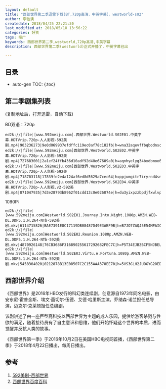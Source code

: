 ```yaml
---
layout: default
title: "西部世界第二季迅雷下载(BT,720p高清，中英字幕)，westworld-s02"
author: 李佶澳
createdate: 2018/04/25 22:21:30
last_modified_at: 2018/05/18 13:56:22
categories: 好货
tags: 推广
keywords: 西部世界第二季,westworld,720p高清,中英字幕
description: 西部世界第二季(westworld)正式开播了，中英字幕已出

---
```


## 目录
* auto-gen TOC:
{:toc}

## 第二季剧集列表

(复制地址后，打开迅雷，自动下载)

BD双语：720p

	ed2k://|file|[www.592meiju.com].西部世界.Westworld.S02E01.中英字幕.HDTVrip.720p-人人影视-592美剧.mp4|903236273|9e0d069937efdffc119ec0af78c182fb|h=wna32aqevffbqbodnscqfrlxisjnjdzn|/
	ed2k://|file|[www.592meiju.com]西部世界.Westworld.S02E02.中英字幕.HDTVrip.720p-人人影视-592美剧.mp4|727683001|2a1ef24ffb436d10adf92d40e67609a0|h=aqnhyelyg34bxdbmoo6itiuw3l3hbpuj|/
	ed2k://|file|[www.592meiju.com]西部世界.Westworld.S02E03.中英字幕.HDTVrip.720p-人人影视-592美剧.mp4|718703118|17839fe2e4a124af6ed8d5629a7cec64|h=ppjumgitr7iryrnd4snpveva6gor6hjm|/
	ed2k://|file|[www.592meiju.com]西部世界.Westworld.S02E04.中英字幕.HDTVrip.720p-人人影视.v2-592美剧.mp4|871047935|7d3e28793b8962f01cdd13c0e026074e|h=du3yixpzzbpdjfxwlvpg2sovtpxlhipt|/

1080P:

	ed2k://|file|[www.592meiju.com]Westworld.S02E01.Journey.Into.Night.1080p.AMZN.WEB-DL.DDP5.1.H.264-NTb-592美剧.mkv|6114715826|BAE7391E8C17119DB08487D49E3ABF9B|h=B7JO7ZAQJ5E54MPAIC7DSDXDJMJQSYS6|/
	ed2k://|file|[www.592meiju.com]Westworld.S02E02.Reunion.1080p.AMZN.WEB-DL.DDP5.1.H.264-NTb-592美剧.mkv|4870926148|76CB3686F316890255617292682FEC7C|h=P5T34EJBZ6CF5NJBELZHSVQZUZYJYYBI|/
	ed2k://|file|[www.592meiju.com]Westworld.S02E03.Virtu.e.Fortuna.1080p.AMZN.WEB-DL.DDP5.1.H.264-NTb-592美剧.mkv|5458304020|0212878B13E08507C2C155AAA378EE70|h=5VS3GLH2JUOGYG2OEDZ4EIGE7YDA676U|/

## 西部世界介绍

《西部世界》是2016年HBO发行的科幻类连续剧，创意源自1973年同名电影，由安东尼·霍普金斯、埃文·蕾切尔·伍德、艾德·哈里斯主演。乔纳森·诺兰担任总导演，迈克尔·克莱顿担任总编剧。 

该剧讲述了由一座巨型高科技以西部世界为主题的成人乐园，提供给游客杀戮与性欲的满足，随着接待员有了自主意识和思维，他们开始怀疑这个世界的本质，进而觉醒并反抗人类的故事。

《西部世界第一季》于2016年10月2日在美国HBO电视网首播，《西部世界第二季》于2018年4月22日播出，每周日播出。

## 参考

1. [592美剧-西部世界][1]
2. [西部世界百度百科][2]

[1]: http://www.592meiju.com/video/7262.html  "592美剧" 
[2]: https://baike.baidu.com/item/%E8%A5%BF%E9%83%A8%E4%B8%96%E7%95%8C/16357504?fr=aladdin "西部世界百度百科"
